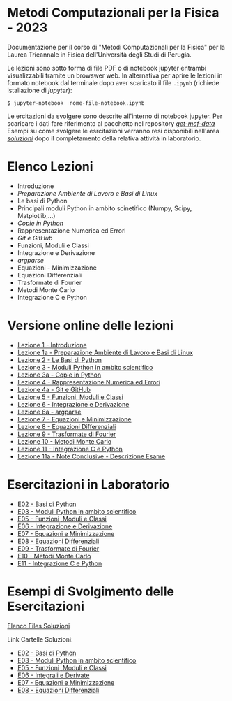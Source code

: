 # Metodi Computazionali per la Fisica - 2023

Documentazione per il corso di "Metodi Computazionali per la Fisica"
per la Laurea Trieannale in Fisica dell'Università degli Studi di Perugia.

Le lezioni sono sotto forma di file PDF o di notebook jupyter entrambi visualizzabili tramite un browswer web.
In alternativa per aprire le lezioni in formato notebook dal terminale dopo aver scaricato il file `.ipynb` (richiede istallazione di _jupyter_):

    $ jupyter-notebook  nome-file-notebook.ipynb

    

Le ercitazioni da svolgere sono descrite all'interno di notebook jupyter.
Per scaricare i dati fare riferimento al pacchetto nel repository [*get-mcf-data*](https://github.com/s-germani/get-mcf-data)
Esempi su come svolgere le esrcitazioni verranno resi disponibili nell'area [*soluzioni*](https://github.com/s-germani/metodi-computazionali-fisica-2023/tree/main/soluzioni) dopo il completamento della relativa attività in laboratorio.


Elenco Lezioni
==============
* Introduzione
* *Preparazione Ambiente di Lavoro e Basi di Linux*
* Le basi di Python
* Principali moduli Python in ambito scinetifico (Numpy, Scipy, Matplotlib,...)
* *Copie in Python*
* Rappresentazione Numerica ed Errori
* *Git e GitHub*
* Funzioni, Moduli e Classi
* Integrazione e Derivazione
* *argparse*
* Equazioni - Minimizzazione
* Equazioni Differenziali
* Trasformate di Fourier
* Metodi Monte Carlo
* Integrazione C e Python




Versione online delle lezioni
=========================================
* [Lezione  1  - Introduzione](https://github.com/s-germani/metodi-computazionali-fisica-2023/blob/main/slides/L01_MetodiComputazionali_Intro.pdf)
* [Lezione  1a - Preparazione Ambiente di Lavoro e Basi di Linux](https://github.com/s-germani/metodi-computazionali-fisica-2023/blob/main/slides/L01a_Terminale_Linux.pdf)
* [Lezione  2  - Le Basi di Python](notebooks/lezioni/L02_BasiPython.ipynb)
* [Lezione  3  - Moduli Python in ambito scientifico](notebooks/lezioni/L03_NumpyScipyMatplotlib.ipynb)
* [Lezione  3a - Copie in Python](notebooks/lezioni/L03a_PythonCopy.ipynb)
* [Lezione  4  - Rappresentazione Numerica ed Errori](notebooks/lezioni/L04_Rappresentazioni_ed_Errori_Numerici.ipynb)
* [Lezione  4a - Git e GitHub](notebooks/lezioni/L04a_Github.ipynb)
* [Lezione  5  - Funzioni, Moduli e Classi](notebooks/lezioni/L05_Funzioni_Moduli_e_Classi.ipynb)
* [Lezione  6  - Integrazione e Derivazione](notebooks/lezioni/L06_Integrazione_e_Derivazione.ipynb)
* [Lezione  6a - argparse](notebooks/lezioni/L06a_argparse.ipynb)
* [Lezione  7  - Equazioni e Minimizzazione](notebooks/lezioni/L07_Equazioni_Minimizzazione.ipynb)
* [Lezione  8  - Equazioni Differenziali](notebooks/lezioni/L08_EquazioniDifferenziali.ipynb)
* [Lezione  9  - Trasformate di Fourier](notebooks/lezioni/L09_TrasformateFourier.ipynb)
* [Lezione 10  - Metodi Monte Carlo](notebooks/lezioni/L10_MonteCarlo.ipynb)
* [Lezione 11  - Integrazione C e Python](notebooks/lezioni/L11_CePython.ipynb)
* [Lezione 11a - Note Conclusive - Descrizione Esame](notebooks/lezioni/L11a_NoteConclusive_DescrizioneEsame.ipynb)



Esercitazioni in Laboratorio
=========================================
* [E02 - Basi di Python](notebooks/esercitazioni/E02_BasiPython.ipynb)
* [E03 - Moduli Python in ambito scientifico ](notebooks/esercitazioni/E03_NumpyScipyMatplotlib.ipynb)
* [E05 - Funzioni, Moduli e Classi](notebooks/esercitazioni/E05_Funzioni_Moduli_e_Classi.ipynb)
* [E06 - Integrazione e Derivazione](notebooks/esercitazioni/E06_Integrazione_e_Derivazione.ipynb)
* [E07 - Equazioni e Minimizzazione](notebooks/esercitazioni/E07_Equazioni_Minimizzazione.ipynb)
* [E08 - Equazioni Differenziali](notebooks/esercitazioni/E08_EquazioniDifferenziali.ipynb)
* [E09 - Trasformate di Fourier](notebooks/esercitazioni/E09_TrasformateFourier.ipynb)
* [E10 - Metodi Monte Carlo](notebooks/esercitazioni/E10_MonteCarlo.ipynb)
* [E11 - Integrazione C e Python](notebooks/esercitazioni/E11_C-Python.ipynb)


Esempi di Svolgimento delle Esercitazioni
=========================================

[Elenco Files Soluzioni](soluzioni/ELENCO_SOLUZIONI.md)

Link Cartelle Soluzioni:
* [E02 - Basi di Python](soluzioni/E02)
* [E03 - Moduli Python in ambito scientifico](soluzioni/E03)
* [E05 - Funzioni, Moduli e Classi](soluzioni/E05)
* [E06 - Integrali e Derivate](soluzioni/E06)
* [E07 - Equazioni e Minimizzazione](soluzioni/E07)
* [E08 - Equazioni Differenziali](soluzioni/E08)

